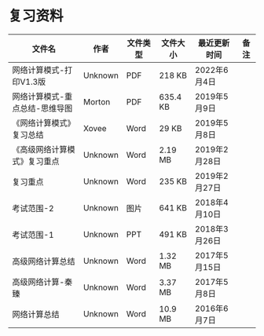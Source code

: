 # 复习资料

文件名|作者|文件类型|文件大小|最近更新时间|备注
---|---|---|---|---|---
网络计算模式-打印V1.3版|Unknown|PDF|218 KB|2022年6月4日
网络计算模式-重点总结-思维导图|Morton|PDF|635.4 KB|2019年5月9日
《网络计算模式》复习总结|Xovee|Word|29 KB|2019年5月8日|
《高级网络计算模式》复习重点|Unknown|Word|2.19 MB|2019年2月28日|
复习重点|Unknown|Word|235 KB|2019年2月27日|
考试范围-2|Unknown|图片|641 KB|2018年4月10日|
考试范围-1|Unknown|PPT|491 KB|2018年3月26日|
高级网络计算总结|Unknown|Word|1.32 MB|2017年5月15日|
高级网络计算-秦臻|Unknown|Word|3.37 MB|2017年5月8日|
网络计算总结|Unknown|Word|10.9 MB|2016年6月7日|
